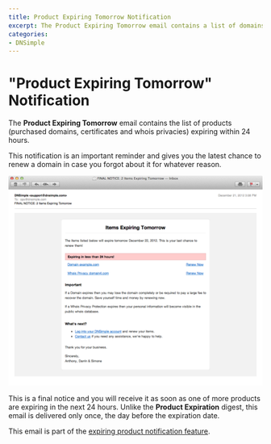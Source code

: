 ```yaml
---
title: Product Expiring Tomorrow Notification
excerpt: The Product Expiring Tomorrow email contains a list of domains expiring within 24 hours.
categories:
- DNSimple
---
```


# "Product Expiring Tomorrow" Notification

The **Product Expiring Tomorrow** email contains the list of products (purchased domains, certificates and whois privacies) expiring within 24 hours.

This notification is an important reminder and gives you the latest chance to renew a domain in case you forgot about it for whatever reason.

![Email](/files/notifications-expiring-tomorrow.png)

This is a final notice and you will receive it as soon as one of more products are expiring in the next 24 hours. Unlike the **Product Expiration** digest, this email is delivered only once, the day before the expiration date.

This email is part of the [expiring product notification feature](/articles/expiring-product-email-notifications).
